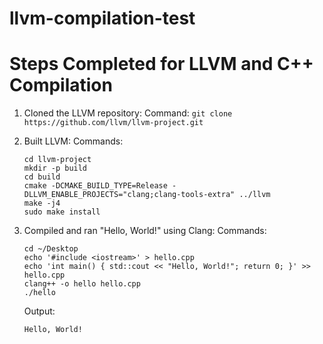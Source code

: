 # llvm-compilation-test
# Steps Completed for LLVM and C++ Compilation

1. Cloned the LLVM repository:
   Command: `git clone https://github.com/llvm/llvm-project.git`

2. Built LLVM:
   Commands:
   ```
   cd llvm-project
   mkdir -p build
   cd build
   cmake -DCMAKE_BUILD_TYPE=Release -DLLVM_ENABLE_PROJECTS="clang;clang-tools-extra" ../llvm
   make -j4
   sudo make install
   ```

3. Compiled and ran "Hello, World!" using Clang:
   Commands:
   ```
   cd ~/Desktop
   echo '#include <iostream>' > hello.cpp
   echo 'int main() { std::cout << "Hello, World!"; return 0; }' >> hello.cpp
   clang++ -o hello hello.cpp
   ./hello
   ```
   Output:
   ```
   Hello, World!
   ```
